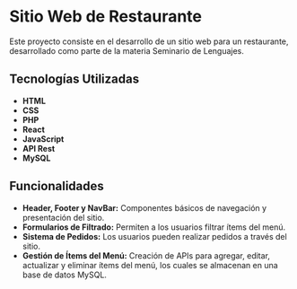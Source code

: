 # Sitio Web de Restaurante

Este proyecto consiste en el desarrollo de un sitio web para un restaurante, desarrollado como parte de la materia Seminario de Lenguajes.

## Tecnologías Utilizadas

- **HTML**
- **CSS**
- **PHP**
- **React**
- **JavaScript**
- **API Rest**
- **MySQL**

## Funcionalidades

- **Header, Footer y NavBar:** Componentes básicos de navegación y presentación del sitio.
- **Formularios de Filtrado:** Permiten a los usuarios filtrar ítems del menú.
- **Sistema de Pedidos:** Los usuarios pueden realizar pedidos a través del sitio.
- **Gestión de Ítems del Menú:** Creación de APIs para agregar, editar, actualizar y eliminar ítems del menú, los cuales se almacenan en una base de datos MySQL.
